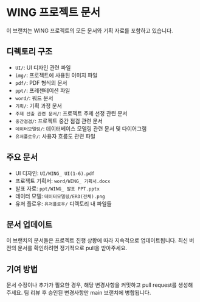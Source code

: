 # WING 프로젝트 문서

이 브랜치는 WING 프로젝트의 모든 문서와 기획 자료를 포함하고 있습니다.

## 디렉토리 구조

- `UI/`: UI 디자인 관련 파일
- `img/`: 프로젝트에 사용된 이미지 파일
- `pdf/`: PDF 형식의 문서
- `ppt/`: 프레젠테이션 파일
- `word/`: 워드 문서
- `기획/`: 기획 과정 문서
- `주제 선출 관련 문서/`: 프로젝트 주제 선정 관련 문서
- `중간점검/`: 프로젝트 중간 점검 관련 문서
- `데이터모델링/`: 데이터베이스 모델링 관련 문서 및 다이어그램
- `유저플로우/`: 사용자 흐름도 관련 파일

## 주요 문서

- UI 디자인: `UI/WING_ UI(1-6).pdf`
- 프로젝트 기획서: `word/WING_ 기획서.docx`
- 발표 자료: `ppt/WING_ 발표 PPT.pptx`
- 데이터 모델: `데이터모델링/ERD(전체).png`
- 유저 플로우: `유저플로우/` 디렉토리 내 파일들

## 문서 업데이트

이 브랜치의 문서들은 프로젝트 진행 상황에 따라 지속적으로 업데이트됩니다. 최신 버전의 문서를 확인하려면 정기적으로 pull을 받아주세요.

## 기여 방법

문서 수정이나 추가가 필요한 경우, 해당 변경사항을 커밋하고 pull request를 생성해 주세요. 팀 리뷰 후 승인된 변경사항만 main 브랜치에 병합됩니다.
